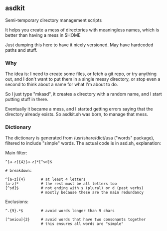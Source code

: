 ## asdkit

Semi-temporary directory management scripts

It helps you create a mess of directories with meaningless names, which is better than having a mess in $HOME

Just dumping this here to have it nicely versioned. May have hardcoded paths and stuff.

### Why

The idea is: I need to create some files, or fetch a git repo, or try anything
out, and I don't want to put them in a single messy directory, or stop even a
second to think about a name for what I'm about to do.

So I just type "mkasd", it creates a directory with a random name, and I start
putting stuff in there.

Eventually it became a mess, and I started getting errors saying that the
directory already exists. So asdkit.sh was born, to manage that mess.

### Dictionary

The dictionary is generated from /usr/share/dict/usa ("words" package), filtered
to include "simple" words. The actual code is in asd.sh, explanation:


Main filter:

    ^[a-z]{4}[a-z]*[^sd]$

    # breakdown:

    ^[a-z]{4}       # at least 4 letters
    [a-z]*          # the rest must be all letters too
    [^sd]$          # not ending with s (plural) or d (past verbs)
                    # mostly because these are the main redundancy

Exclusions:

    ^.{9}.*$        # avoid words longer than 9 chars

    [^aeiou]{2}     # avoid words that have two consonants together
                    # this ensures all words are "simple"
